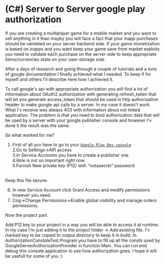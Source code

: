 # (C#) Server to Server google play authorization

If you are creating a multiplayer game for a mobile market and you want to sell anything in it than mayby you will face a fact that your inapp purchases should be validated on your server backend side.
If your game monetization is based on inapps and you want keep your game save from market exploits you need to validate each purchase on the server side to keep appropriate items/currencies state on your user-storage side.

After a days of research and going through a couple of tutorials and a tons of google documentation I finally achieved what I needed.
To keep if for myself and others I'll describe here how I achieved it.

To call google's api with appropriate authorization you will find a lot of information about OAuth2 authorization with generating refresh_token that will let you generate access_token that should be used in 
http authorization header to make google api calls by a server. In my case it doesn't work. What I'v receive was always 403 with information about not linked application. The problem is that you need to bind authorization data 
that will be used by a server with your google publisher console and however I'v done it the result was the same.

So what worked for me?</br>
1. First of all you have to go to your <a href="https://play.google.com/apps/publish/" target="_blank">`Google Play Dev console`</a></br>
2.Go to Settings->API access</br>
3.In Service Accounts you have to create a publisher one</br>
4.Role is not so important right now</br>
5.Furnish New private key (P12) with "notasecret" password</br>
</br>
Keep this file secure.

6. In new Service Account click Grant Access and modify permissions however you need.
7. Cog->Change Permissions->Enable global visibility and manage orders permissions.


Now the project part.

Add P12 key to your project in a way you will be able to access it at runtime.
In my case I'm just adding it to the project folder -> Add existing file.
I'v marked key to be copied to output directory to keep it in build.
In AuthorizationConstoleTest.Program you have to fill up all the consts used by GoogleServerAuthorizationProvider in function Main.
You can run end debug this console application to see how authorization goes.
I hope it will be usefull for some of you :)
